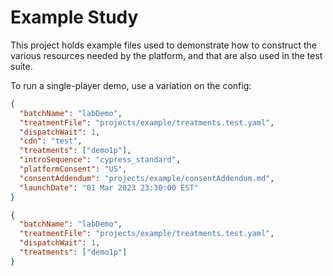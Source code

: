 # Example Study

This project holds example files used to demonstrate how to construct the various resources needed by the platform, and that are also used in the test suite.

To run a single-player demo, use a variation on the config:

```json
{
  "batchName": "labDemo",
  "treatmentFile": "projects/example/treatments.test.yaml",
  "dispatchWait": 1,
  "cdn": "test",
  "treatments": ["demo1p"],
  "introSequence": "cypress_standard",
  "platformConsent": "US",
  "consentAddendum": "projects/example/consentAddendum.md",
  "launchDate": "01 Mar 2023 23:30:00 EST"
}
```

```json
{
  "batchName": "labDemo",
  "treatmentFile": "projects/example/treatments.test.yaml",
  "dispatchWait": 1,
  "treatments": ["demo1p"]
}
```
